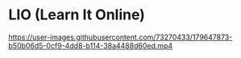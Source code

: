 # LIO (Learn It Online) 


https://user-images.githubusercontent.com/73270433/179647873-b50b06d5-0cf9-4dd8-b114-38a4488d60ed.mp4

